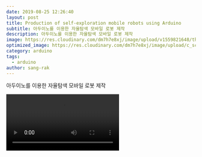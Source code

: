 ```yaml
---
date: 2019-08-25 12:26:40
layout: post
title: Production of self-exploration mobile robots using Arduino
subtitle: 아두이노를 이용한 자율탐색 모바일 로봇 제작
description: 아두이노를 이용한 자율탐색 모바일 로봇 제작
image: https://res.cloudinary.com/dm7h7e8xj/image/upload/v1559821648/theme1_eoyjtl.jpg
optimized_image: https://res.cloudinary.com/dm7h7e8xj/image/upload/c_scale,w_380/v1559821648/theme1_eoyjtl.jpg
category: arduino
tags:
  - arduino
author: sang-rak
---
```




아두이노를 이용한 자율탐색 모바일 로봇 제작



<video src="../assets/img/posts/자율시행 동영상.mp4"></video>

